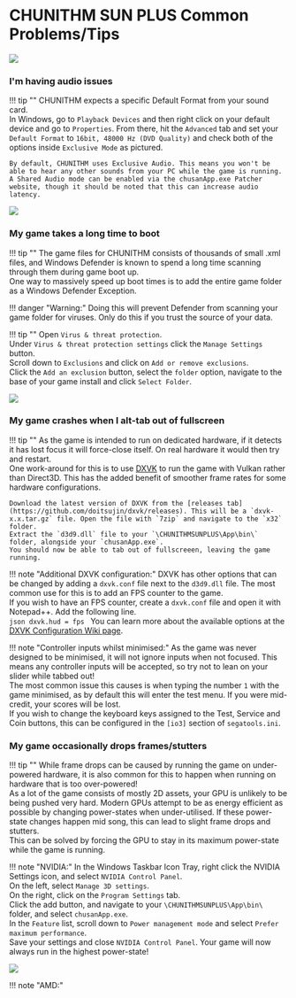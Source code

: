 # CHUNITHM SUN PLUS Common Problems/Tips

<img src="/img/chunithmsunplus/sunplus.png">

### I'm having audio issues

!!! tip ""
    CHUNITHM expects a specific Default Format from your sound card.  
    In Windows, go to `Playback Devices` and then right click on your default device and go to `Properties`. From there, hit the `Advanced` tab and set your `Default Format` to `16bit, 48000 Hz (DVD Quality)` and check both of the options inside `Exclusive Mode` as pictured.  

    By default, CHUNITHM uses Exclusive Audio. This means you won't be able to hear any other sounds from your PC while the game is running. A Shared Audio mode can be enabled via the chusanApp.exe Patcher website, though it should be noted that this can increase audio latency.

<img src="/img/gen/sega480.png">

### My game takes a long time to boot

!!! tip ""
    The game files for CHUNITHM consists of thousands of small .xml files, and Windows Defender is known to spend a long time scanning through them during game boot up.  
    One way to massively speed up boot times is to add the entire game folder as a Windows Defender Exception.

!!! danger "Warning:"
    Doing this will prevent Defender from scanning your game folder for viruses. Only do this if you trust the source of your data.

!!! tip ""
    Open `Virus & threat protection`.  
    Under `Virus & threat protection settings` click the `Manage Settings` button.  
    Scroll down to `Exclusions` and click on `Add or remove exclusions`.  
    Click the `Add an exclusion` button, select the `folder` option, navigate to the base of your game install and click `Select Folder`.

<img src="/img/chunithmsunplus/defender.png">

### My game crashes when I alt-tab out of fullscreen

!!! tip ""
    As the game is intended to run on dedicated hardware, if it detects it has lost focus it will force-close itself. On real hardware it would then try and restart.  
    One work-around for this is to use [DXVK](https://github.com/doitsujin/dxvk/) to run the game with Vulkan rather than Direct3D. This has the added benefit of smoother frame rates for some hardware configurations.  

    Download the latest version of DXVK from the [releases tab](https://github.com/doitsujin/dxvk/releases). This will be a `dxvk-x.x.tar.gz` file. Open the file with `7zip` and navigate to the `x32` folder.  
    Extract the `d3d9.dll` file to your `\CHUNITHMSUNPLUS\App\bin\` folder, alongside your `chusanApp.exe`.  
    You should now be able to tab out of fullscreeen, leaving the game running.

!!! note "Additional DXVK configuration:"
    DXVK has other options that can be changed by adding a `dxvk.conf` file next to the `d3d9.dll` file. The most common use for this is to add an FPS counter to the game.  
    If you wish to have an FPS counter, create a `dxvk.conf` file and open it with Notepad++. Add the following line.  
    ```json
    dxvk.hud = fps
    ```
    You can learn more about the available options at the [DXVK Configuration Wiki page](https://github.com/doitsujin/dxvk/wiki/Configuration).

!!! note "Controller inputs whilst minimised:"
    As the game was never designed to be minimised, it will not ignore inputs when not focused. This means any controller inputs will be accepted, so try not to lean on your slider while tabbed out!  
    The most common issue this causes is when typing the number `1` with the game minimised, as by default this will enter the test menu. If you were mid-credit, your scores will be lost.  
    If you wish to change the keyboard keys assigned to the Test, Service and Coin buttons, this can be configured in the `[io3]` section of `segatools.ini`.

### My game occasionally drops frames/stutters

!!! tip ""
    While frame drops can be caused by running the game on under-powered hardware, it is also common for this to happen when running on hardware that is too over-powered!  
    As a lot of the game consists of mostly 2D assets, your GPU is unlikely to be being pushed very hard. Modern GPUs attempt to be as energy efficient as possible by changing power-states when under-utilised. If these power-state changes happen mid song, this can lead to slight frame drops and stutters.  
    This can be solved by forcing the GPU to stay in its maximum power-state while the game is running.

!!! note "NVIDIA:"
    In the Windows Taskbar Icon Tray, right click the NVIDIA Settings icon, and select `NVIDIA Control Panel`.  
    On the left, select `Manage 3D settings`.  
    On the right, click on the `Program Settings` tab.  
    Click the add button, and navigate to your `\CHUNITHMSUNPLUS\App\bin\` folder, and select `chusanApp.exe`.  
    In the `Feature` list, scroll down to `Power management mode` and select `Prefer maximum performance`.  
    Save your settings and close `NVIDIA Control Panel`. Your game will now always run in the highest power-state!

<img src="/img/chunithmsunplus/nvidiaperf.png">

!!! note "AMD:"